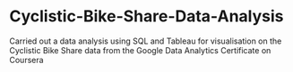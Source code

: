 # Cyclistic-Bike-Share-Data-Analysis
Carried out a data analysis using SQL and Tableau for visualisation on the Cyclistic Bike Share data from the Google Data Analytics Certificate on Coursera

